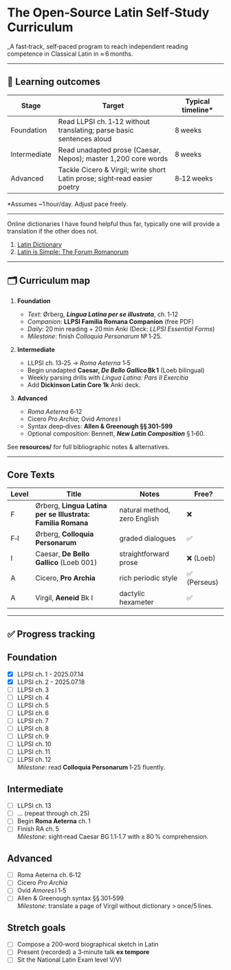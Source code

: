 # The Open‑Source Latin Self‑Study Curriculum

_A fast‑track, self‑paced program to reach independent reading competence in Classical Latin in ≈ 6 months.

---

## 🎯 Learning outcomes

| Stage | Target | Typical timeline* |
|-------|--------|-------------------|
| Foundation | Read LLPSI ch. 1‑12 without translating; parse basic sentences aloud | 8 weeks |
| Intermediate | Read unadapted prose (Caesar, Nepos); master 1,200 core words | 8 weeks |
| Advanced | Tackle Cicero & Virgil; write short Latin prose; sight‑read easier poetry | 8‑12 weeks |

\*Assumes ~1 hour/day. Adjust pace freely.

---

Online dictionaries I have found helpful thus far, typically one will provide a translation if the other does not. 

1. [Latin Dictionary](https://www.online-latin-dictionary.com/)
2. [Latin is Simple: The Forum Romanorum](https://www.latin-is-simple.com/)

---

## 🗂 Curriculum map

1. **Foundation**  
   - _Text_: Ørberg, **_Lingua Latina per se illustrata_**, ch. 1‑12  
   - _Companion_: **LLPSI Familia Romana Companion** (free PDF)  
   - _Daily_: 20 min reading + 20 min Anki (Deck: _LLPSI Essential Forms_)  
   - _Milestone_: finish _Colloquia Personarum_ № 1‑25.

2. **Intermediate**  
   - LLPSI ch. 13‑25 → _Roma Aeterna_ 1‑5  
   - Begin unadapted **Caesar, _De Bello Gallico_ Bk 1** (Loeb bilingual)  
   - Weekly parsing drills with _Lingua Latina: Pars II Exercitia_  
   - Add **Dickinson Latin Core 1k** Anki deck.

3. **Advanced**  
   - _Roma Aeterna_ 6‑12  
   - Cicero _Pro Archia_; Ovid _Amores_ I  
   - Syntax deep‑dives: **Allen & Greenough §§ 301‑599**  
   - Optional composition: Bennett, **_New Latin Composition_** § 1‑60.

See **resources/** for full bibliographic notes & alternatives.

---

## Core Texts

| Level | Title | Notes | Free? |
|-------|-------|-------|-------|
| F | Ørberg, **Lingua Latina per se Illustrata: Familia Romana** | natural method, zero English | ❌ |
| F‑I | Ørberg, **Colloquia Personarum** | graded dialogues | ✅ |
| I | Caesar, **De Bello Gallico** (Loeb 001) | straightforward prose | ❌ (Loeb) |
| A | Cicero, **Pro Archia** | rich periodic style | ✅ (Perseus) |
| A | Virgil, **Aeneid** Bk I | dactylic hexameter | ✅ |

---

## ✅ Progress tracking

## Foundation

- [X] LLPSI ch. 1 - 2025.07.14
- [X] LLPSI ch. 2 - 2025.07.18
- [ ] LLPSI ch. 3
- [ ] LLPSI ch. 4
- [ ] LLPSI ch. 5
- [ ] LLPSI ch. 6
- [ ] LLPSI ch. 7
- [ ] LLPSI ch. 8
- [ ] LLPSI ch. 9
- [ ] LLPSI ch. 10
- [ ] LLPSI ch. 11
- [ ] LLPSI ch. 12  
  _Milestone_: read **Colloquia Personarum** 1‑25 fluently.

## Intermediate

- [ ] LLPSI ch. 13
- [ ] … (repeat through ch. 25)
- [ ] Begin **Roma Aeterna** ch. 1
- [ ] Finish RA ch. 5  
  _Milestone_: sight‑read Caesar BG 1.1‑1.7 with ≥ 80 % comprehension.

## Advanced

- [ ] Roma Aeterna ch. 6‑12
- [ ] Cicero _Pro Archia_
- [ ] Ovid _Amores_ I 1‑5
- [ ] Allen & Greenough syntax §§ 301‑599  
  _Milestone_: translate a page of Virgil without dictionary > once/5 lines.

## Stretch goals

- [ ] Compose a 200‑word biographical sketch in Latin
- [ ] Present (recorded) a 3‑minute talk **ex tempore**
- [ ] Sit the National Latin Exam level V/VI
